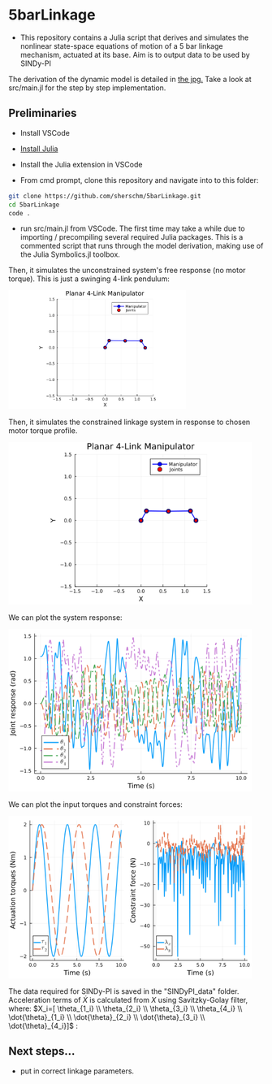 # 5barLinkage

- This repository contains a Julia script that derives and simulates the nonlinear state-space equations of motion of a 5 bar linkage mechanism, actuated at its base. Aim is to output data to be used by SINDy-PI

The derivation of the dynamic model is detailed in [the jpg.](./hand_derivation.jpg)
Take a look at src/main.jl for the step by step implementation.

## Preliminaries
- Install VSCode

- [Install Julia](https://docs.julialang.org/en/v1/manual/installation/)

- Install the Julia extension in VSCode

- From cmd prompt, clone this repository and navigate into to this folder:
 ```bash
git clone https://github.com/sherschm/5barLinkage.git
cd 5barLinkage
code .
```

- run src/main.jl from VSCode. The first time may take a while due to importing / precompiling several required Julia packages.
This is a commented script that runs through the model derivation, making use of the Julia Symbolics.jl toolbox.

Then, it simulates the unconstrained system's free response (no motor torque). This is just a swinging 4-link pendulum:

 <img src="./plots/unconstrained_system.gif" alt="pendulum_response_gif" width="350"/>
 
Then, it simulates the constrained linkage system in response to chosen motor torque profile.

<img src="./plots/constrained_system.gif" alt="constrained_motion_gif" width="480"/>

We can plot the system response:

<img src="./plots/system_response.png" alt="response_plot" width="480"/>

We can plot the input torques and constraint forces:

<img src="./plots/system_forces.png" alt="forcing_plot" width="480"/>

The data required for SINDy-PI is saved in the "SINDyPI_data" folder. Acceleration terms of $\dot{X}$ is calculated from $X$ using Savitzky-Golay filter, where: $X_i=[ \theta_{1_i} \\ \theta_{2_i} \\ \theta_{3_i} \\ \theta_{4_i} \\  \dot{\theta}_{1_i} \\ \dot{\theta}_{2_i} \\ \dot{\theta}_{3_i} \\ \dot{\theta}_{4_i}]$ :

## Next steps...
- put in correct linkage parameters.
